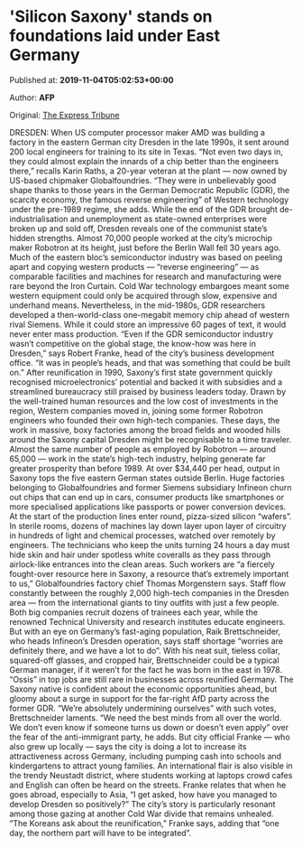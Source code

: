 
# 'Silicon Saxony' stands on foundations laid under East Germany

Published at: **2019-11-04T05:02:53+00:00**

Author: **AFP**

Original: [The Express Tribune](https://tribune.com.pk/story/2093062/8-silicon-saxony-stands-foundations-laid-east-germany/)

DRESDEN: When US computer processor maker AMD was building a factory in the eastern German city Dresden in the late 1990s, it sent around 200 local engineers for training to its site in Texas.
“Not even two days in, they could almost explain the innards of a chip better than the engineers there,” recalls Karin Raths, a 20-year veteran at the plant — now owned by US-based chipmaker Globalfoundries.
“They were in unbelievably good shape thanks to those years in the German Democratic Republic (GDR), the scarcity economy, the famous reverse engineering” of Western technology under the pre-1989 regime, she adds.
While the end of the GDR brought de-industrialisation and unemployment as state-owned enterprises were broken up and sold off, Dresden reveals one of the communist state’s hidden strengths.
Almost 70,000 people worked at the city’s microchip maker Robotron at its height, just before the Berlin Wall fell 30 years ago.
Much of the eastern bloc’s semiconductor industry was based on peeling apart and copying western products — “reverse engineering” — as comparable facilities and machines for research and manufacturing were rare beyond the Iron Curtain.
Cold War technology embargoes meant some western equipment could only be acquired through slow, expensive and underhand means.
Nevertheless, in the mid-1980s, GDR researchers developed a then-world-class one-megabit memory chip ahead of western rival Siemens.
While it could store an impressive 60 pages of text, it would never enter mass production.
“Even if the GDR semiconductor industry wasn’t competitive on the global stage, the know-how was here in Dresden,” says Robert Franke, head of the city’s business development office.
“It was in people’s heads, and that was something that could be built on.”
After reunification in 1990, Saxony’s first state government quickly recognised microelectronics’ potential and backed it with subsidies and a streamlined bureaucracy still praised by business leaders today.
Drawn by the well-trained human resources and the low cost of investments in the region, Western companies moved in, joining some former Robotron engineers who founded their own high-tech companies.
These days, the work in massive, boxy factories among the broad fields and wooded hills around the Saxony capital Dresden might be recognisable to a time traveler.
Almost the same number of people as employed by Robotron — around 65,000 — work in the state’s high-tech industry, helping generate far greater prosperity than before 1989.
At over $34,440 per head, output in Saxony tops the five eastern German states outside Berlin.
Huge factories belonging to Globalfoundries and former Siemens subsidiary Infineon churn out chips that can end up in cars, consumer products like smartphones or more specialised applications like passports or power conversion devices.
At the start of the production lines enter round, pizza-sized silicon “wafers”.
In sterile rooms, dozens of machines lay down layer upon layer of circuitry in hundreds of light and chemical processes, watched over remotely by engineers.
The technicians who keep the units turning 24 hours a day must hide skin and hair under spotless white coveralls as they pass through airlock-like entrances into the clean areas.
Such workers are “a fiercely fought-over resource here in Saxony, a resource that’s extremely important to us,” Globalfoundries factory chief Thomas Morgenstern says.
Staff flow constantly between the roughly 2,000 high-tech companies in the Dresden area — from the international giants to tiny outfits with just a few people.
Both big companies recruit dozens of trainees each year, while the renowned Technical University and research institutes educate engineers.
But with an eye on Germany’s fast-aging population, Raik Brettschneider, who heads Infineon’s Dresden operation, says staff shortage “worries are definitely there, and we have a lot to do”.
With his neat suit, tieless collar, squared-off glasses, and cropped hair, Brettschneider could be a typical German manager, if it weren’t for the fact he was born in the east in 1978.
“Ossis” in top jobs are still rare in businesses across reunified Germany.
The Saxony native is confident about the economic opportunities ahead, but gloomy about a surge in support for the far-right AfD party across the former GDR.
“We’re absolutely undermining ourselves” with such votes, Brettschneider laments.
“We need the best minds from all over the world. We don’t even know if someone turns us down or doesn’t even apply” over the fear of the anti-immigrant party, he adds.
But city official Franke — who also grew up locally — says the city is doing a lot to increase its attractiveness across Germany, including pumping cash into schools and kindergartens to attract young families.
An international flair is also visible in the trendy Neustadt district, where students working at laptops crowd cafes and English can often be heard on the streets.
Franke relates that when he goes abroad, especially to Asia, “I get asked, how have you managed to develop Dresden so positively?”
The city’s story is particularly resonant among those gazing at another Cold War divide that remains unhealed.
“The Koreans ask about the reunification,” Franke says, adding that “one day, the northern part will have to be integrated”.
